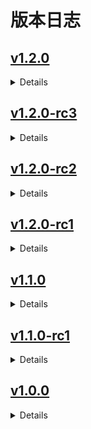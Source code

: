 # 版本日志

## [v1.2.0](https://github.com/nhdsd/maimai-b50-image-generator/releases/tag/v1.2.0)

<details>

> 此版本是从上一个发布候选版本(`rc`)转化而来的，没有实质性更改。

**修复**
因`GitHub`的`Markdown`渲染不支持，移除了`README.md`和`changelog.md`中位于`<details>`标签中的信息框。

`2025.04.15` | 正式版

</details>

## [v1.2.0-rc3](https://github.com/nhdsd/maimai-b50-image-generator/releases/tag/v1.2.0-rc3)

<details>

**修复**
- 牌子转化函数转换不完全([#2](https://github.com/nhdsd/maimai-b50-image-generator/issues/2))

> 基础包中本次修复对应的牌子文件目前缺失(需要下载附加包补全)，后续正式版将会把文件移动到基础包。

`2025.04.13` | 发布候选

</details>

## [v1.2.0-rc2](https://github.com/nhdsd/maimai-b50-image-generator/releases/tag/v1.2.0-rc2)

<details>

**修复**
- 修正了未完成的`README.md`以及其中的错误链接。

`2025.04.13` | 发布候选

</details>

## [v1.2.0-rc1](https://github.com/nhdsd/maimai-b50-image-generator/releases/tag/v1.2.0-rc1)

<details>

**新功能**
- 配置项`plate_override`：为`true`时，将在有牌子时覆盖本地的自定义姓名框设置。默认为`false`。
- 配置项`local_first`：为`true`时，将优先尝试从本地加载缓存的曲目与谱面数据。默认为`false`。

**更改的功能**
- 默认头像与姓名框改为游客样式。
- 配置项`icon`和`plate`：现在接受整数作为参数，这将使得程序从`static/icon`和`static/plate`下加载对应编号的文件。
  > 此功能需要增补资源包作为支持才能发挥功能。
- 自定义头像与姓名框的文件改为至`custom`文件夹读取。

**弃用**
- 自根目录读取自定义头像与姓名框

这些功能将在`2.0.0`版本中彻底删除。

`2025.04.13` | 发布候选

</details>

## [v1.1.0](https://github.com/nhdsd/maimai-b50-image-generator/releases/tag/v1.1.0)

<details>

> 此版本是从上一个发布候选版本(`rc`)转化而来的，没有实质性更改。

`2025.04.11` | 正式版

</details>

## [v1.1.0-rc1](https://github.com/nhdsd/maimai-b50-image-generator/releases/tag/v1.1.0-rc1)

<details>

**新功能**
- 自定义头像与姓名框\*
- 新的配置方式\*
- 生成计时\*
- 网络IO提示

**带有\*的功能可以被`WIP`标识关闭。**

**弃用**
- 自`user.txt`读取配置

这些功能将在`2.0.0`版本中彻底删除。

`2025.04.08` | 发布候选

</details>

## [v1.0.0](https://github.com/nhdsd/maimai-b50-image-generator/releases/tag/v1.0.0)

<details>

- 基本功能实现

`2025.04.07` | 正式版

</details>
